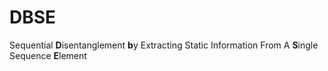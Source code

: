 # DBSE
Sequential **D**isentanglement **b**y Extracting Static Information From A **S**ingle Sequence **E**lement
